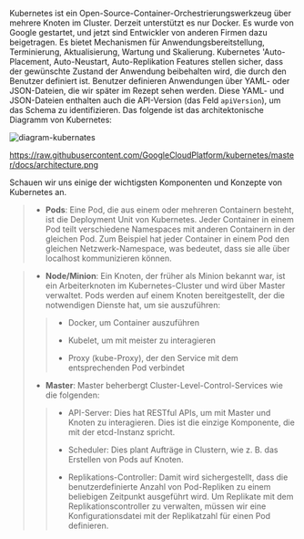 Kubernetes ist ein Open-Source-Container-Orchestrierungswerkzeug über mehrere Knoten im Cluster. Derzeit unterstützt es nur Docker. Es wurde von Google gestartet, und jetzt sind Entwickler von anderen Firmen dazu beigetragen. Es bietet Mechanismen für Anwendungsbereitstellung, Terminierung, Aktualisierung, Wartung und Skalierung. Kubernetes 'Auto-Placement, Auto-Neustart, Auto-Replikation Features stellen sicher, dass der gewünschte Zustand der Anwendung beibehalten wird, die durch den Benutzer definiert ist. Benutzer definieren Anwendungen über YAML- oder JSON-Dateien, die wir später im Rezept sehen werden. Diese YAML- und JSON-Dateien enthalten auch die API-Version (das Feld `apiVersion`), um das Schema zu identifizieren. Das folgende ist das architektonische Diagramm von Kubernetes:

![diagram-kubernates](https://www.packtpub.com/graphics/9781788297615/graphics/4862OS_08_15.jpg)

https://raw.githubusercontent.com/GoogleCloudPlatform/kubernetes/master/docs/architecture.png

Schauen wir uns einige der wichtigsten Komponenten und Konzepte von Kubernetes an.

> * **Pods**: Eine Pod, die aus einem oder mehreren Containern besteht, ist die Deployment Unit von Kubernetes. Jeder Container in einem Pod teilt verschiedene Namespaces mit anderen Containern in der gleichen Pod. Zum Beispiel hat jeder Container in einem Pod den gleichen Netzwerk-Namespace, was bedeutet, dass sie alle über localhost kommunizieren können.

> * **Node/Minion**: Ein Knoten, der früher als Minion bekannt war, ist ein Arbeiterknoten im Kubernetes-Cluster und wird über Master verwaltet. Pods werden auf einem Knoten bereitgestellt, der die notwendigen Dienste hat, um sie auszuführen:
>
>> * Docker, um Container auszuführen
>>
>> * Kubelet, um mit meister zu interagieren
>>
>> * Proxy (kube-Proxy), der den Service mit dem entsprechenden Pod verbindet
>>
>
> * **Master**: Master beherbergt Cluster-Level-Control-Services wie die folgenden:
>
>> 
>> * API-Server: Dies hat RESTful APIs, um mit Master und Knoten zu interagieren. Dies ist die einzige Komponente, die mit der etcd-Instanz spricht.
>>
>> * Scheduler: Dies plant Aufträge in Clustern, wie z. B. das Erstellen von Pods auf Knoten.
>> 
>> * Replikations-Controller: Damit wird sichergestellt, dass die benutzerdefinierte Anzahl von Pod-Repliken zu einem beliebigen Zeitpunkt ausgeführt wird. Um Replikate mit dem Replikationscontroller zu verwalten, müssen wir eine Konfigurationsdatei mit der Replikatzahl für einen Pod definieren.